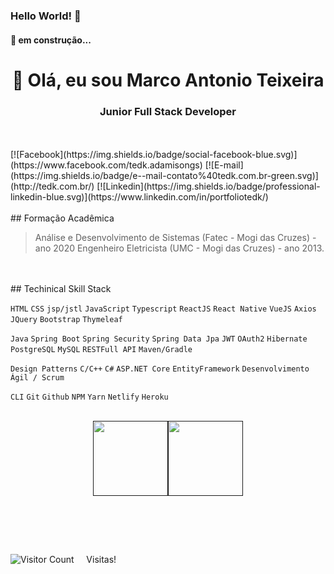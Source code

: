 ### Hello World! 👋


<h4> 
	🚧 em construção... 
</h4> 

<h1 align="center"> 🤝 Olá, eu sou Marco Antonio Teixeira </h1>

<h3 align="center">  Junior Full Stack  Developer  </h3>
</br>
</br>
[![Facebook](https://img.shields.io/badge/social-facebook-blue.svg)](https://www.facebook.com/tedk.adamisongs) [![E-mail](https://img.shields.io/badge/e--mail-contato%40tedk.com.br-green.svg)](http://tedk.com.br/)  [![Linkedin](https://img.shields.io/badge/professional-linkedin-blue.svg)](https://www.linkedin.com/in/portfoliotedk/)
</br>
</br>
## Formação Acadêmica

> Análise e Desenvolvimento de Sistemas (Fatec - Mogi das Cruzes) - ano 2020
> Engenheiro Eletricista (UMC - Mogi das Cruzes) - ano 2013.

</br>
</br>
## Techinical Skill Stack


`HTML` `CSS` `jsp/jstl` `JavaScript` `Typescript` `ReactJS` `React Native` `VueJS` `Axios` `JQuery` `Bootstrap` `Thymeleaf`


`Java` `Spring Boot` `Spring Security` `Spring Data Jpa` `JWT` `OAuth2` `Hibernate` `PostgreSQL` `MySQL` `RESTFull API` `Maven/Gradle`


`Design Patterns` `C/C++` `C#` `ASP.NET Core` `EntityFramework`  `Desenvolvimento Ágil / Scrum`


`CLI` `Git` `Github` `NPM` `Yarn` `Netlify` `Heroku`
</br>
</br>


<p align='center'>
    <a href="">
        <img align="center" height='120px' src="https://github-readme-stats.vercel.app/api?username=MAntonioST&hide_title=true&show_icons=true&include_all_commits=true&line_height=21&bg_color=0,EC6C6C,FFD479,FFFC79,73FA79&theme=graywhite" /><img align="center" height='120px' src="https://github-readme-stats.vercel.app/api/top-langs/?username=MAntonioST&hide=html,css&hide_title=true&layout=compact&bg_color=0,73FA79,73FDFF,7A81FF&theme=graywhite" />
    </a>
</p>
</br>
</br>

<p align='left'>
<br/>

![Visitor Count](https://profile-counter.glitch.me/MAntonioST/count.svg)  &nbsp;&nbsp;&nbsp; Visitas!

<br />
 </p>
 
